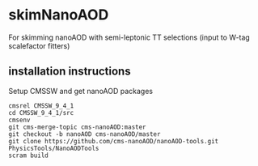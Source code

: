 # skimNanoAOD
For skimming nanoAOD with semi-leptonic TT selections (input to W-tag scalefactor fitters)

## installation instructions
Setup CMSSW and get nanoAOD packages
```
cmsrel CMSSW_9_4_1
cd CMSSW_9_4_1/src
cmsenv
git cms-merge-topic cms-nanoAOD:master
git checkout -b nanoAOD cms-nanoAOD/master
git clone https://github.com/cms-nanoAOD/nanoAOD-tools.git PhysicsTools/NanoAODTools
scram build
```

